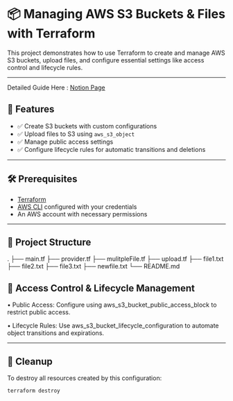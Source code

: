 # 📦 Managing AWS S3 Buckets & Files with Terraform

This project demonstrates how to use Terraform to create and manage AWS S3 buckets, upload files, and configure essential settings like access control and lifecycle rules.

---

Detailed Guide Here :
[Notion Page](https://www.notion.so/Managing-S3-Buckets-Files-with-Terraform-1fcce17158148087a3d6e794dd025243?pvs=4)

## 🚀 Features

- ✅ Create S3 buckets with custom configurations
- ✅ Upload files to S3 using `aws_s3_object`
- ✅ Manage public access settings
- ✅ Configure lifecycle rules for automatic transitions and deletions

---

## 🛠️ Prerequisites

- [Terraform](https://developer.hashicorp.com/terraform/downloads)
- [AWS CLI](https://docs.aws.amazon.com/cli/latest/userguide/install-cliv2.html) configured with your credentials
- An AWS account with necessary permissions

---

## 📂 Project Structure
.
├── main.tf
├── provider.tf
├── mulitpleFile.tf
├── upload.tf
├── file1.txt
├── file2.txt
├── file3.txt
├── newfile.txt
└── README.md

## 🔐 Access Control & Lifecycle Management
•	Public Access: Configure using aws_s3_bucket_public_access_block to restrict public access.

•	Lifecycle Rules: Use aws_s3_bucket_lifecycle_configuration to automate object transitions and expirations.

---

## 🧹 Cleanup

To destroy all resources created by this configuration:

```
terraform destroy
```


